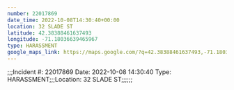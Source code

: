 ```yaml
---
number: 22017869
date_time: 2022-10-08T14:30:40+00:00
location: 32 SLADE ST
latitude: 42.38388461637493
longitude: -71.18036639465967
type: HARASSMENT
google_maps_link: https://maps.google.com/?q=42.38388461637493,-71.18036639465967
---
```


;;;Incident #: 22017869  Date: 2022-10-08 14:30:40   Type: HARASSMENT;;;Location: 32 SLADE ST;;;;;;
